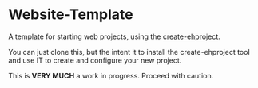 # Website-Template

A template for starting web projects, using the [create-ehproject](https://github.com/tdesposito/ehproject).

You can just clone this, but the intent it to install the create-ehproject tool
and use IT to create and configure your new project.

This is **VERY MUCH** a work in progress. Proceed with caution.
